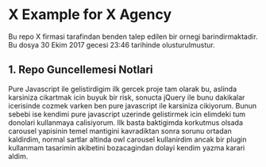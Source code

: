 # X Example for X Agency

Bu repo X firmasi tarafindan benden talep edilen bir ornegi barindirmaktadir. Bu dosya 30 Ekim 2017 gecesi 23:46 tarihinde olusturulmustur.

## 1. Repo Guncellemesi Notlari
Pure Javascript ile gelistirdigim ilk gercek proje tam olarak bu, aslinda karsiniza cikartmak icin buyuk bir risk, sonucta jQuery ile bunu dakikalar icerisinde cozmek varken ben pure javascript ile karsiniza cikiyorum. Bunun sebebi ise kendimi pure javascript uzerinde gelistirmek icin elimdeki tum donolari kullanmaya calisiyorum. Ilk basta baktigimda korkutmus olsada carousel yapisinin temel mantigini kavradiktan sonra sorunu ortadan kaldirdim, normal sartlar altinda owl carousel kullanirdim ancak bir plugin kullanmam tasarimin akibetini bozacagindan dolayi kendim yazma karari aldim.
